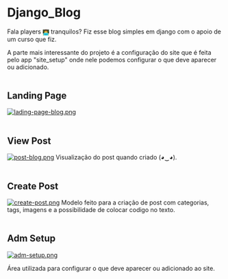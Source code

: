 # Django_Blog

Fala players <img src="to_readme/emoji_programing.png" width="15" height="15" align="center">
tranquilos? Fiz esse blog simples em django com o apoio de um curso que fiz.

A parte mais interessante do projeto é a configuração do site que é feita pelo app "site_setup" onde nele podemos configurar o que deve aparecer ou adicionado.
<br><br>

## Landing Page

[![lading-page-blog.png](https://i.postimg.cc/FFdyXGN9/lading-page-blog.png)](https://postimg.cc/c6WgQRvj)
<br><br>


## View Post

[![post-blog.png](https://i.postimg.cc/0QbXwPHb/post-blog.png)](https://postimg.cc/qhHGfVrT)
Visualização do post quando criado (◕‿◕).
<br><br>

## Create Post

[![create-post.png](https://i.postimg.cc/FKpZ1KBN/create-post.png)](https://postimg.cc/3yypc3hc)
Modelo feito para a criação de post com categorias, tags, imagens e a possibilidade de colocar codigo no texto.
<br><br>


## Adm Setup

[![adm-setup.png](https://i.postimg.cc/cH6bSY4V/adm-setup.png)](https://postimg.cc/5Yd35Xz3)

Área utilizada para configurar o que deve aparecer ou adicionado ao site.